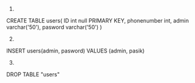 1)
CREATE TABLE users(
	ID int null PRIMARY KEY,
        phonenumber int,
	admin varchar('50'),
	pasword varchar('50')
)

2)
INSERT users(admin, pasword)
VALUES (admin, pasik)

3)
DROP TABLE "users"
